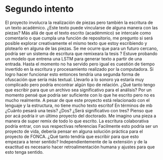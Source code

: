 
# Segundo intento

El proyecto involucra la realización de piezas pero también la escritura de un texto académico. ¿Este texto puede vincularse de alguna manera con las piezas?
Más allá de que el texto escrito (académmico) se intercale como comentario o que cumpla una función de repositorio, me pregunto si será posible explorar creativamente el mismo texto que estoy escribiendo y plotearlo en alguna de las piezas. Se me ocurre que para un futuro cercano, podría ser un sistema de escritura que remixeara la tesis ?
Estuve probando un modelo que entrena una LSTM para generar texto a partir de una entrada.
Hasta el momento no ha servido pero igual es cuestión de tiempo invertido en la escritura y procesamiento realizado por la computadora.
Si logro hacer funcionar esto entonces tendría una segunda forma de ofuscación que sería más textual. Llevarlo a lo sonoro ya estaría muy complicado pero podría encontrar algún tipo de relación.
¿Qué tanto tengo que escribir para que un archivo sea significativo para el análisis?
Por un momento pensé que podría ser suficiente con lo que he escrito pero no es mucho realmente.
A pesar de que este proyecto está relacionado con el lenguaje y la estructura, no tiene mucho texto escritof
En términos de mb ¿Cuánto pesará una tesis? ¿Dos? ¿Será significativo con tres?
Pienso que por acá podría ir un último proyecto del doctorado. Me imagino una pieza a manera de super remix de todo lo que escrito.
La escritura colaborativa podría entrar, con sus respectivas referencias
Facilmente esto podría ser un proyecto de vida, debería pensar en alguna solución práctica para el proyecto de FONCA.
¿Qué tanto tendría que escribir para que esto empezara a tener sentido?
Independientemente de la extensión y de la exactitud es necesario hacer retroalimentación humana y ajustes para que esto tenga sentido. 